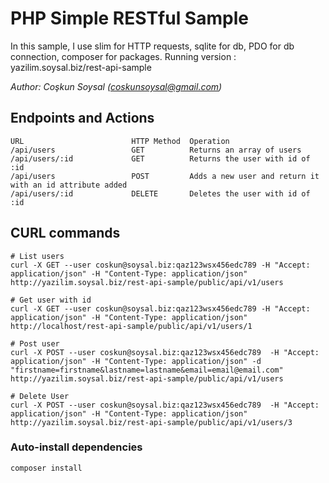 PHP Simple RESTful Sample
===============

In this sample, I use slim for HTTP requests, sqlite for db, PDO for db connection, composer for packages.
Running version : yazilim.soysal.biz/rest-api-sample
 
_Author: Coşkun Soysal (<coskunsoysal@gmail.com>)_

## Endpoints and Actions

    URL                        HTTP Method  Operation
    /api/users                 GET          Returns an array of users
    /api/users/:id             GET          Returns the user with id of :id
    /api/users                 POST         Adds a new user and return it with an id attribute added
    /api/users/:id             DELETE       Deletes the user with id of :id


## CURL commands
    # List users
    curl -X GET --user coskun@soysal.biz:qaz123wsx456edc789 -H "Accept: application/json" -H "Content-Type: application/json" http://yazilim.soysal.biz/rest-api-sample/public/api/v1/users
    
    # Get user with id
    curl -X GET --user coskun@soysal.biz:qaz123wsx456edc789 -H "Accept: application/json" -H "Content-Type: application/json" http://localhost/rest-api-sample/public/api/v1/users/1

    # Post user
    curl -X POST --user coskun@soysal.biz:qaz123wsx456edc789  -H "Accept: application/json" -H "Content-Type: application/json" -d "firstname=firstname&lastname=lastname&email=email@email.com" http://yazilim.soysal.biz/rest-api-sample/public/api/v1/users

    # Delete User
    curl -X POST --user coskun@soysal.biz:qaz123wsx456edc789  -H "Accept: application/json" -H "Content-Type: application/json" http://yazilim.soysal.biz/rest-api-sample/public/api/v1/users/3


### Auto-install dependencies
    
    composer install